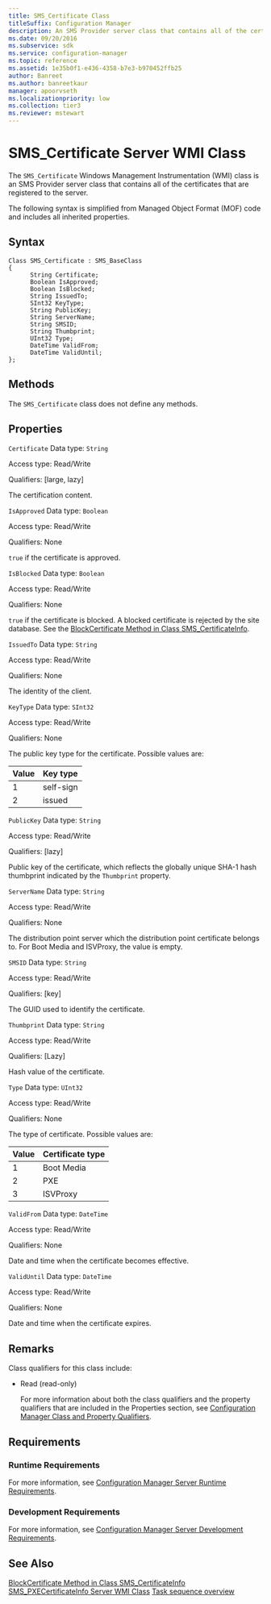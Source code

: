 ```yaml
---
title: SMS_Certificate Class
titleSuffix: Configuration Manager
description: An SMS Provider server class that contains all of the certificates that are registered to the server.
ms.date: 09/20/2016
ms.subservice: sdk
ms.service: configuration-manager
ms.topic: reference
ms.assetid: 1e35b0f1-e436-4358-b7e3-b970452ffb25
author: Banreet
ms.author: banreetkaur
manager: apoorvseth
ms.localizationpriority: low
ms.collection: tier3
ms.reviewer: mstewart
---
```

# SMS_Certificate Server WMI Class
The `SMS_Certificate` Windows Management Instrumentation (WMI) class is an SMS Provider server class that contains all of the certificates that are registered to the server.

 The following syntax is simplified from Managed Object Format (MOF) code and includes all inherited properties.

## Syntax

```
Class SMS_Certificate : SMS_BaseClass
{
      String Certificate;
      Boolean IsApproved;
      Boolean IsBlocked;
      String IssuedTo;
      SInt32 KeyType;
      String PublicKey;
      String ServerName;
      String SMSID;
      String Thumbprint;
      UInt32 Type;
      DateTime ValidFrom;
      DateTime ValidUntil;
};
```

## Methods
 The `SMS_Certificate` class does not define any methods.

## Properties
 `Certificate`
 Data type: `String`

 Access type: Read/Write

 Qualifiers: [large, lazy]

 The certification content.

 `IsApproved`
 Data type: `Boolean`

 Access type: Read/Write

 Qualifiers: None

 `true` if the certificate is approved.

 `IsBlocked`
 Data type: `Boolean`

 Access type: Read/Write

 Qualifiers: None

 `true` if the certificate is blocked. A blocked certificate is rejected by the site database. See the [BlockCertificate Method in Class SMS_CertificateInfo](../../../develop/reference/osd/blockcertificate-method-in-class-sms_certificateinfo.md).

 `IssuedTo`
 Data type: `String`

 Access type: Read/Write

 Qualifiers: None

 The identity of the client.

 `KeyType`
 Data type: `SInt32`

 Access type: Read/Write

 Qualifiers: None

 The public key type for the certificate. Possible values are:

| Value | Key type |
| ----- | -------- |
|1|self-sign|
|2|issued|

 `PublicKey`
 Data type: `String`

 Access type: Read/Write

 Qualifiers: [lazy]

 Public key of the certificate, which reflects the globally unique SHA-1 hash thumbprint indicated by the `Thumbprint` property.

 `ServerName`
 Data type: `String`

 Access type: Read/Write

 Qualifiers: None

 The distribution point server which the distribution point certificate belongs to. For Boot Media and ISVProxy, the value is empty.

 `SMSID`
 Data type: `String`

 Access type: Read/Write

 Qualifiers: [key]

 The GUID used to identify the certificate.

 `Thumbprint`
 Data type: `String`

 Access type: Read/Write

 Qualifiers: [Lazy]

 Hash value of the certificate.

 `Type`
 Data type: `UInt32`

 Access type: Read/Write

 Qualifiers: None

 The type of certificate. Possible values are:

| Value | Certificate type |
| ----- | ---------------- |
|1|Boot Media|
|2|PXE|
|3|ISVProxy|

 `ValidFrom`
 Data type: `DateTime`

 Access type: Read/Write

 Qualifiers: None

 Date and time when the certificate becomes effective.

 `ValidUntil`
 Data type: `DateTime`

 Access type: Read/Write

 Qualifiers: None

 Date and time when the certificate expires.

## Remarks
 Class qualifiers for this class include:

- Read (read-only)

  For more information about both the class qualifiers and the property qualifiers that are included in the Properties section, see [Configuration Manager Class and Property Qualifiers](../../../develop/reference/misc/class-and-property-qualifiers.md).

## Requirements

### Runtime Requirements
 For more information, see [Configuration Manager Server Runtime Requirements](../../../develop/core/reqs/server-runtime-requirements.md).

### Development Requirements
 For more information, see [Configuration Manager Server Development Requirements](../../../develop/core/reqs/server-development-requirements.md).

## See Also
 [BlockCertificate Method in Class SMS_CertificateInfo](../../../develop/reference/osd/blockcertificate-method-in-class-sms_certificateinfo.md)
 [SMS_PXECertificateInfo Server WMI Class](../../../develop/reference/osd/sms_pxecertificateinfo-server-wmi-class.md)
 [Task sequence overview](../../osd/operating-system-deployment-task-sequences-overview.md)
